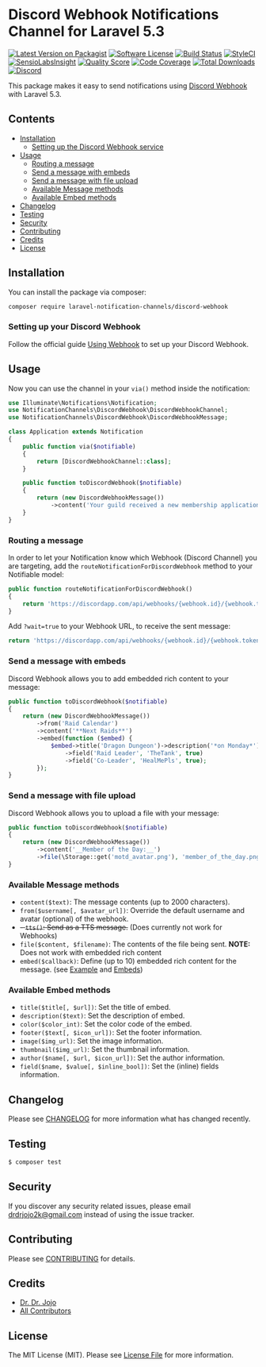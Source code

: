 # Discord Webhook Notifications Channel for Laravel 5.3 

[![Latest Version on Packagist](https://img.shields.io/packagist/v/laravel-notification-channels/discord-webhook.svg?style=flat-square)](https://packagist.org/packages/laravel-notification-channels/discord-webhook)
[![Software License](https://img.shields.io/badge/license-MIT-brightgreen.svg?style=flat-square)](LICENSE.md)
[![Build Status](https://img.shields.io/travis/laravel-notification-channels/discord-webhook/master.svg?style=flat-square)](https://travis-ci.org/laravel-notification-channels/discord-webhook)
[![StyleCI](https://styleci.io/repos/:style_ci_id/shield)](https://styleci.io/repos/:style_ci_id)
[![SensioLabsInsight](https://img.shields.io/sensiolabs/i/:sensio_labs_id.svg?style=flat-square)](https://insight.sensiolabs.com/projects/:sensio_labs_id)
[![Quality Score](https://img.shields.io/scrutinizer/g/laravel-notification-channels/discord-webhook.svg?style=flat-square)](https://scrutinizer-ci.com/g/laravel-notification-channels/discord-webhook)
[![Code Coverage](https://img.shields.io/scrutinizer/coverage/g/laravel-notification-channels/discord-webhook/master.svg?style=flat-square)](https://scrutinizer-ci.com/g/laravel-notification-channels/discord-webhook/?branch=master)
[![Total Downloads](https://img.shields.io/packagist/dt/laravel-notification-channels/discord-webhook.svg?style=flat-square)](https://packagist.org/packages/laravel-notification-channels/discord-webhook)
[![Discord](https://discordapp.com/api/guilds/240540496068476928/widget.png)](https://discord.gg/9RP6RPg)

This package makes it easy to send notifications using [Discord Webhook](https://support.discordapp.com/hc/en-us/articles/228383668-Using-Webhooks) with Laravel 5.3.

## Contents

- [Installation](#installation)
	- [Setting up the Discord Webhook service](#setting-up-your-discord-webhook)
- [Usage](#usage)
    - [Routing a message](#routing-a-message)
    - [Send a message with embeds](#send-a-message-with-embeds)
    - [Send a message with file upload](#send-a-message-with-file-upload)
	- [Available Message methods](#available-message-methods)
	- [Available Embed methods](#available-embed-methods)
- [Changelog](#changelog)
- [Testing](#testing)
- [Security](#security)
- [Contributing](#contributing)
- [Credits](#credits)
- [License](#license)


## Installation

You can install the package via composer:

``` bash
composer require laravel-notification-channels/discord-webhook
```

### Setting up your Discord Webhook

Follow the official guide [Using Webhook](https://support.discordapp.com/hc/en-us/articles/228383668-Using-Webhooks) to set up your Discord Webhook.

## Usage

Now you can use the channel in your `via()` method inside the notification:

``` php
use Illuminate\Notifications\Notification;
use NotificationChannels\DiscordWebhook\DiscordWebhookChannel;
use NotificationChannels\DiscordWebhook\DiscordWebhookMessage;

class Application extends Notification
{
    public function via($notifiable)
    {
        return [DiscordWebhookChannel::class];
    }

    public function toDiscordWebhook($notifiable)
    {
        return (new DiscordWebhookMessage())
            ->content('Your guild received a new membership application!');
    }
}
```

### Routing a message

In order to let your Notification know which Webhook (Discord Channel) you are targeting, add the `routeNotificationForDiscordWebhook` method to your Notifiable model:

``` php
public function routeNotificationForDiscordWebhook()
{
    return 'https://discordapp.com/api/webhooks/{webhook.id}/{webhook.token}';
}
```

Add `?wait=true` to your Webhook URL, to receive the sent message:

``` php
return 'https://discordapp.com/api/webhooks/{webhook.id}/{webhook.token}?wait=true';
```

### Send a message with embeds

Discord Webhook allows you to add embedded rich content to your message:

``` php
public function toDiscordWebhook($notifiable)
{
    return (new DiscordWebhookMessage())
        ->from('Raid Calendar')
        ->content('**Next Raids**')
        ->embed(function ($embed) {
            $embed->title('Dragon Dungeon')->description('*on Monday*')
                ->field('Raid Leader', 'TheTank', true)
                ->field('Co-Leader', 'HealMePls', true);
        });
}
```

### Send a message with file upload

Discord Webhook allows you to upload a file with your message:

``` php
public function toDiscordWebhook($notifiable)
{
    return (new DiscordWebhookMessage())
        ->content('__Member of the Day:__')
        ->file(\Storage::get('motd_avatar.png'), 'member_of_the_day.png');
}
```

### Available Message methods

- `content($text)`: The message contents (up to 2000 characters).
- `from($username[, $avatar_url])`: Override the default username and avatar (optional) of the webhook.
- ~~- `tts()`: Send as a TTS message.~~ (Does currently not work for Webhooks)
- `file($content, $filename)`: The contents of the file being sent. **NOTE:** Does not work with embedded rich content
- `embed($callback)`: Define (up to 10) embedded rich content for the message. (see [Example](#send-a-message-with-embeds) and [Embeds](#available-embed-methods))

### Available Embed methods

- `title($title[, $url])`: Set the title of embed.
- `description($text)`: Set the description of embed.
- `color($color_int)`: Set the color code of the embed.
- `footer($text[, $icon_url])`: Set the footer information.
- `image($img_url)`: Set the image information.
- `thumbnail($img_url)`: Set the thumbnail information.
- `author($name[, $url, $icon_url])`: Set the author information.
- `field($name, $value[, $inline_bool])`: Set the (inline) fields information.

## Changelog

Please see [CHANGELOG](CHANGELOG.md) for more information what has changed recently.

## Testing

``` bash
$ composer test
```

## Security

If you discover any security related issues, please email drdrjojo2k@gmail.com instead of using the issue tracker.

## Contributing

Please see [CONTRIBUTING](CONTRIBUTING.md) for details.

## Credits

- [Dr. Dr. Jojo](https://github.com/drdrjojo)
- [All Contributors](../../contributors)

## License

The MIT License (MIT). Please see [License File](LICENSE.md) for more information.
